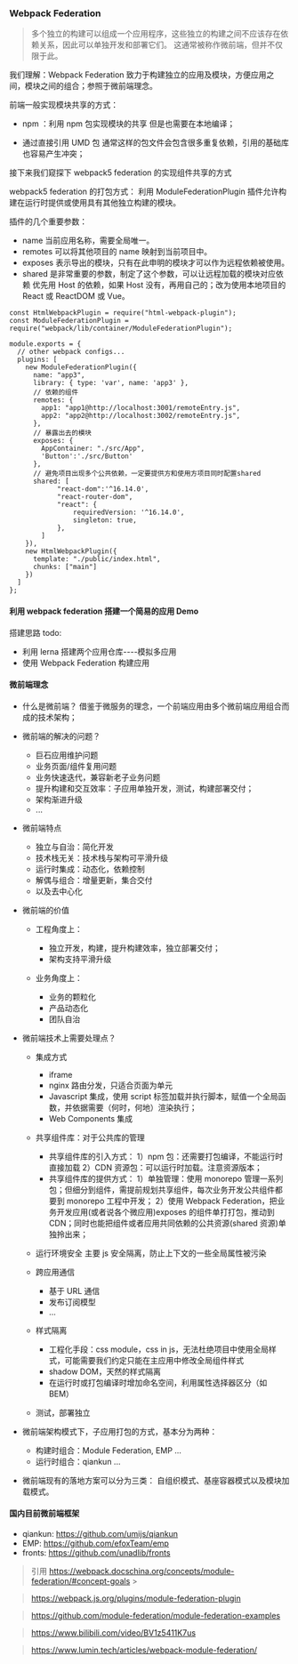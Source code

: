 ### Webpack Federation

> 多个独立的构建可以组成一个应用程序，这些独立的构建之间不应该存在依赖关系，因此可以单独开发和部署它们。
> 这通常被称作微前端，但并不仅限于此。

我们理解：Webpack Federation 致力于构建独立的应用及模块，方便应用之间，模块之间的组合；参照于微前端理念。

前端一般实现模块共享的方式：

- npm ：利用 npm 包实现模块的共享
  但是也需要在本地编译；

- 通过直接引用 UMD 包
  通常这样的包文件会包含很多重复依赖，引用的基础库也容易产生冲突；

接下来我们窥探下 webpack5 federation 的实现组件共享的方式

webpack5 federation 的打包方式：
利用 ModuleFederationPlugin 插件允许构建在运行时提供或使用具有其他独立构建的模块。

插件的几个重要参数：

- name 当前应用名称，需要全局唯一。
- remotes 可以将其他项目的 name 映射到当前项目中。
- exposes 表示导出的模块，只有在此申明的模块才可以作为远程依赖被使用。
- shared 是非常重要的参数，制定了这个参数，可以让远程加载的模块对应依赖 优先用 Host 的依赖，如果 Host 没有，再用自己的；改为使用本地项目的 React 或 ReactDOM 或 Vue。

```
const HtmlWebpackPlugin = require("html-webpack-plugin");
const ModuleFederationPlugin = require("webpack/lib/container/ModuleFederationPlugin");

module.exports = {
  // other webpack configs...
  plugins: [
    new ModuleFederationPlugin({
      name: "app3",
      library: { type: 'var', name: 'app3' },
      // 依赖的组件
      remotes: {
        app1: "app1@http://localhost:3001/remoteEntry.js",
        app2: "app2@http://localhost:3002/remoteEntry.js",
      },
      // 暴露出去的模块
      exposes: {
        AppContainer: "./src/App",
        'Button':'./src/Button'
      },
      // 避免项目出现多个公共依赖，一定要提供方和使用方项目同时配置shared
      shared: [
            "react-dom":'^16.14.0',
            "react-router-dom",
            "react": {
                requiredVersion: '^16.14.0',
                singleton: true,
            },
        ]
    }),
    new HtmlWebpackPlugin({
      template: "./public/index.html",
      chunks: ["main"]
    })
  ]
};
```

#### 利用 webpack federation 搭建一个简易的应用 Demo

搭建思路 todo:

- 利用 lerna 搭建两个应用仓库----模拟多应用
- 使用 Webpack Federation 构建应用

#### 微前端理念

- 什么是微前端？
  借鉴于微服务的理念，一个前端应用由多个微前端应用组合而成的技术架构；

- 微前端的解决的问题？

  - 巨石应用维护问题
  - 业务页面/组件复用问题
  - 业务快速迭代，兼容新老子业务问题
  - 提升构建和交互效率：子应用单独开发，测试，构建部署交付；
  - 架构渐进升级
  - ...

- 微前端特点

  - 独立与自治：简化开发
  - 技术栈无关：技术栈与架构可平滑升级
  - 运行时集成：动态化，依赖控制
  - 解偶与组合：增量更新，集合交付
  - 以及去中心化

- 微前端的价值

  - 工程角度上：

    - 独立开发，构建，提升构建效率，独立部署交付；
    - 架构支持平滑升级

  - 业务角度上：
    - 业务的颗粒化
    - 产品动态化
    - 团队自治

- 微前端技术上需要处理点？

  - 集成方式

    - iframe
    - nginx 路由分发，只适合页面为单元
    - Javascript 集成，使用 script 标签加载并执行脚本，赋值一个全局函数，并依据需要（何时，何地）渲染执行；
    - Web Components 集成

  - 共享组件库：对于公共库的管理

    - 共享组件库的引入方式：
      1）npm 包：还需要打包编译，不能运行时直接加载
      2）CDN 资源包：可以运行时加载。注意资源版本；
    - 共享组件库的提供方式：
      1）单独管理：使用 monorepo 管理一系列包；但细分到组件，需提前规划共享组件，每次业务开发公共组件都要到 monorepo 工程中开发；
      2）使用 Webpack Federation，把业务开发应用(或者说各个微应用)exposes 的组件单打打包，推动到 CDN；同时也能把组件或者应用共同依赖的公共资源(shared 资源)单独拎出来；

  - 运行环境安全
    主要 js 安全隔离，防止上下文的一些全局属性被污染

  - 跨应用通信

    - 基于 URL 通信
    - 发布订阅模型
    - ...

  - 样式隔离

    - 工程化手段：css module，css in js，无法杜绝项目中使用全局样式，可能需要我们约定只能在主应用中修改全局组件样式
    - shadow DOM，天然的样式隔离
    - 在运行时或打包编译时增加命名空间，利用属性选择器区分（如 BEM）

  - 测试，部署独立

- 微前端架构模式下，子应用打包的方式，基本分为两种：

  - 构建时组合：Module Federation, EMP ...
  - 运行时组合：qiankun ...

- 微前端现有的落地方案可以分为三类：
  自组织模式、基座容器模式以及模块加载模式。

#### 国内目前微前端框架

- qiankun: <https://github.com/umijs/qiankun>
- EMP: <https://github.com/efoxTeam/emp>
- fronts: <https://github.com/unadlib/fronts>

> 引用
> <https://webpack.docschina.org/concepts/module-federation/#concept-goals> >

> <https://webpack.js.org/plugins/module-federation-plugin>

> <https://github.com/module-federation/module-federation-examples>

> <https://www.bilibili.com/video/BV1z5411K7us>

> <https://www.lumin.tech/articles/webpack-module-federation/>
